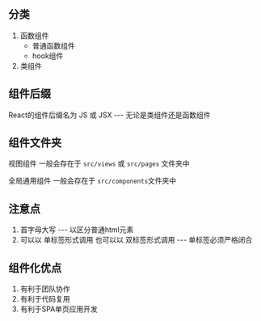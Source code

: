 ## 分类

1. 函数组件
   + 普通函数组件
   + hook组件
2. 类组件



## 组件后缀

React的组件后缀名为 JS 或 JSX --- 无论是类组件还是函数组件



## 组件文件夹

视图组件 一般会存在于 `src/views` 或 `src/pages` 文件夹中

全局通用组件 一般会存在于 `src/components`文件夹中



## 注意点

1. 首字母大写 --- 以区分普通html元素
2. 可以以 单标签形式调用 也可以以 双标签形式调用 --- 单标签必须严格闭合



## 组件化优点

1. 有利于团队协作
2. 有利于代码复用
3. 有利于SPA单页应用开发